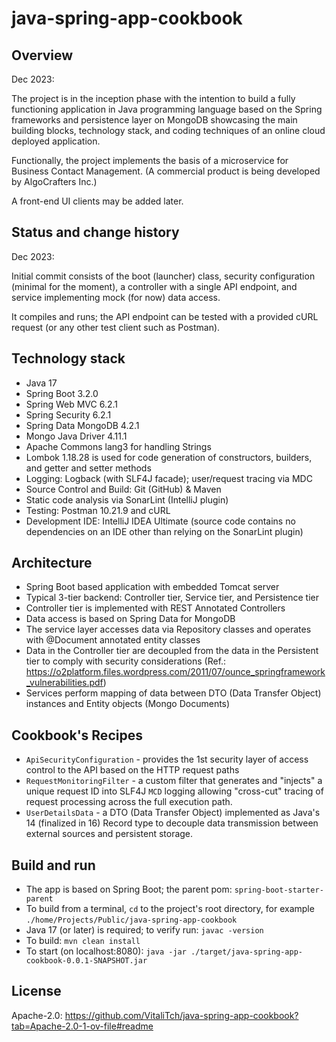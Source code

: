 # java-spring-app-cookbook
## Overview
Dec 2023:

The project is in the inception phase with the intention to build a fully functioning application in Java programming language
based on the Spring frameworks and persistence layer on MongoDB showcasing the main 
building blocks, technology stack, and coding techniques of an online cloud deployed application.

Functionally, the project implements the basis of a microservice for Business Contact Management. (A commercial product is being developed by AlgoCrafters Inc.)

A front-end UI clients may be added later.

## Status and change history
Dec 2023:

Initial commit consists of the boot (launcher) class, security configuration (minimal for the moment), a controller with a single API endpoint, and service implementing mock (for now) data access.

It compiles and runs; the API endpoint can be tested with a provided cURL request (or any other test client such as Postman).

## Technology stack
- Java 17
- Spring Boot 3.2.0
- Spring Web MVC 6.2.1
- Spring Security 6.2.1
- Spring Data MongoDB 4.2.1
- Mongo Java Driver 4.11.1
- Apache Commons lang3 for handling Strings
- Lombok 1.18.28 is used for code generation of constructors, builders, and getter and setter methods
- Logging: Logback (with SLF4J facade); user/request tracing via MDC
- Source Control and Build: Git (GitHub) & Maven
- Static code analysis via SonarLint (IntelliJ plugin)
- Testing: Postman 10.21.9 and cURL
- Development IDE: IntelliJ IDEA Ultimate (source code contains no dependencies on an IDE other than relying on the SonarLint plugin)

## Architecture
- Spring Boot based application with embedded Tomcat server
- Typical 3-tier backend: Controller tier, Service tier, and Persistence tier
- Controller tier is implemented with REST Annotated Controllers
- Data access is based on Spring Data for MongoDB
- The service layer accesses data via Repository classes and operates with @Document annotated entity classes
- Data in the Controller tier are decoupled from the data in the Persistent tier to comply with security considerations (Ref.: https://o2platform.files.wordpress.com/2011/07/ounce_springframework_vulnerabilities.pdf)
- Services perform mapping of data between DTO (Data Transfer Object) instances and Entity objects (Mongo Documents)

## Cookbook's Recipes
- `ApiSecurityConfiguration` - provides the 1st security layer of access control to the API based on the HTTP request paths
- `RequestMonitoringFilter` - a custom filter that generates and "injects" a unique request ID into SLF4J `MCD` logging allowing "cross-cut" tracing of request processing across the full execution path.
- `UserDetailsData` - a DTO (Data Transfer Object) implemented as Java's 14 (finalized in 16) Record type to decouple data transmission between external sources and persistent storage. 

## Build and run
- The app is based on Spring Boot; the parent pom: `spring-boot-starter-parent`
- To build from a terminal, `cd` to the project's root directory, for example  `./home/Projects/Public/java-spring-app-cookbook`
- Java 17 (or later) is required; to verify run: `javac -version`
- To build: `mvn clean install`
- To start (on localhost:8080): `java -jar ./target/java-spring-app-cookbook-0.0.1-SNAPSHOT.jar`

## License
Apache-2.0: https://github.com/VitaliTch/java-spring-app-cookbook?tab=Apache-2.0-1-ov-file#readme
